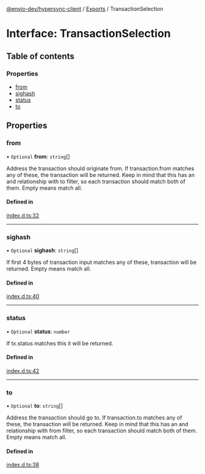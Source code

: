 [@envio-dev/hypersync-client](../README.md) / [Exports](../modules.md) / TransactionSelection

# Interface: TransactionSelection

## Table of contents

### Properties

- [from](TransactionSelection.md#from)
- [sighash](TransactionSelection.md#sighash)
- [status](TransactionSelection.md#status)
- [to](TransactionSelection.md#to)

## Properties

### from

• `Optional` **from**: `string`[]

Address the transaction should originate from. If transaction.from matches any of these, the transaction
 will be returned. Keep in mind that this has an and relationship with to filter, so each transaction should
 match both of them. Empty means match all.

#### Defined in

[index.d.ts:32](https://github.com/Float-Capital/hypersync-client-node/blob/8a88f3d/index.d.ts#L32)

___

### sighash

• `Optional` **sighash**: `string`[]

If first 4 bytes of transaction input matches any of these, transaction will be returned. Empty means match all.

#### Defined in

[index.d.ts:40](https://github.com/Float-Capital/hypersync-client-node/blob/8a88f3d/index.d.ts#L40)

___

### status

• `Optional` **status**: `number`

If tx.status matches this it will be returned.

#### Defined in

[index.d.ts:42](https://github.com/Float-Capital/hypersync-client-node/blob/8a88f3d/index.d.ts#L42)

___

### to

• `Optional` **to**: `string`[]

Address the transaction should go to. If transaction.to matches any of these, the transaction will
 be returned. Keep in mind that this has an and relationship with from filter, so each transaction should
 match both of them. Empty means match all.

#### Defined in

[index.d.ts:38](https://github.com/Float-Capital/hypersync-client-node/blob/8a88f3d/index.d.ts#L38)
